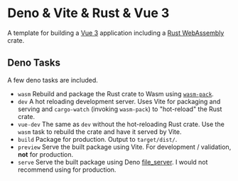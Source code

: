 # Deno & Vite & Rust & Vue 3
A template for building a [Vue 3](https://vuejs.org/) application including a [Rust WebAssembly](https://www.rust-lang.org/what/wasm) crate.

## Deno Tasks
A few deno tasks are included.
- `wasm` Rebuild and package the Rust crate to Wasm using [`wasm-pack`](https://rustwasm.github.io/docs/wasm-pack/).
- `dev` A hot reloading development server. Uses Vite for packaging and serving and `cargo-watch` (invoking `wasm-pack`) to "hot-reload" the Rust crate.
- `vue-dev` The same as `dev` without the hot-reloading Rust crate. Use the `wasm` task to rebuild the crate and have it served by Vite.
- `build` Package for production. Output to `target/dist/`.
- `preview` Serve the built package using Vite. For development / validation, **not** for production.
- `serve` Serve the built package using Deno [file_server](https://deno.com/manual@v1.34.2/examples/file_server#using-the-stdhttp-file-server). I would not recommend using for production.